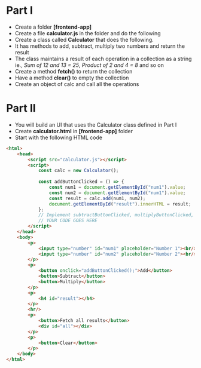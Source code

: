 
# Part I
* Create a folder **[frontend-app]** 
* Create a file **calculator.js** in the folder and do the following
* Create a class called **Calculator** that does the following.
* It has methods to add, subtract, multiply two numbers and return the result
* The class maintains a result of each operation in a collection as a string ie., *Sum of 12 and 13 = 25*, *Product of 2 and 4 = 8* and so on
* Create a method **fetch()** to return the collection
* Have a method **clear()** to empty the collection
* Create an object of calc and call all the operations


# Part II

* You will build an UI that uses the Calculator class defined in Part I
* Create **calculator.html** in  **[frontend-app]** folder
* Start with the following HTML code

``` html
<html>
	<head>
		<script src="calculator.js"></script>
		<script>
			const calc = new Calculator();
			
			const addButtonClicked = () => {
				const num1 = document.getElementById("num1").value;
				const num2 = document.getElementById("num1").value;
				const result = calc.add(num1, num2);
				document.getElementById("result").innerHTML = result;
			};
			// Implement subtractButtonClicked, multiplyButtonClicked, fetchButtonClicked, clearButtonClicked functions
			// YOUR CODE GOES HERE
		</script>			
	</head>
	<body>
		<p>	
			<input type="number" id="num1" placeholder="Number 1"><br/>
			<input type="number" id="num2" placeholder="Number 2"><br/>
		</p>
		<p>		
			<button onclick="addButtonClicked();">Add</button>
			<button>Subtract</button>		 	
			<button>Multiply</button>
		</p>
		<p>
			<h4 id="result"></h4>
		</p>
		<hr/>
		<p>
			<button>Fetch all results</button>
			<div id="all"></div>
		</p>
		<p>
			<button>Clear</button>
		</p>		
	</body>			
</html>

```

